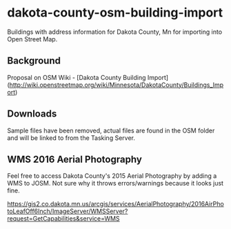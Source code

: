 # dakota-county-osm-building-import
Buildings with address information for Dakota County, Mn for importing into Open Street Map.

## Background
Proposal on OSM Wiki - [Dakota County Building Import] (http://wiki.openstreetmap.org/wiki/Minnesota/DakotaCounty/Buildings_Import)

## Downloads
Sample files have been removed, actual files are found in the OSM folder and will be linked to from the Tasking Server.

## WMS 2016 Aerial Photography
Feel free to access Dakota County's 2015 Aerial Photography by adding a WMS to JOSM.  Not sure why it throws errors/warnings because it looks just fine.

 https://gis2.co.dakota.mn.us/arcgis/services/AerialPhotography/2016AirPhotoLeafOff6Inch/ImageServer/WMSServer?request=GetCapabilities&service=WMS